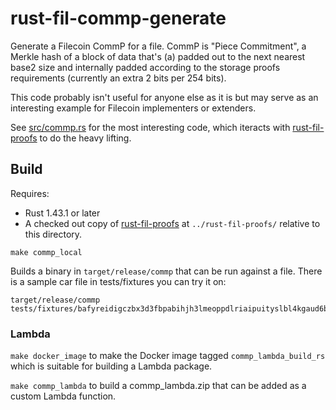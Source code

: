 # rust-fil-commp-generate

Generate a Filecoin CommP for a file. CommP is "Piece Commitment", a Merkle hash of a block of data that's (a) padded out to the next nearest base2 size and internally padded according to the storage proofs requirements (currently an extra 2 bits per 254 bits).

This code probably isn't useful for anyone else as it is but may serve as an interesting example for Filecoin implementers or extenders.

See [src/commp.rs](src/commp.rs) for the most interesting code, which iteracts with [rust-fil-proofs](https://github.com/filecoin-project/rust-fil-proofs) to do the heavy lifting.

## Build

Requires:

* Rust 1.43.1 or later
* A checked out copy of [rust-fil-proofs](https://github.com/filecoin-project/rust-fil-proofs) at `../rust-fil-proofs/` relative to this directory.

`make commp_local`

Builds a binary in `target/release/commp` that can be run against a file. There is a sample car file in tests/fixtures you can try it on:

```shell
target/release/commp tests/fixtures/bafyreidigczbx3d3fbpabihjh3lmeoppdlriaipuityslbl4kgaud6bkci.car
```

### Lambda

`make docker_image` to make the Docker image tagged `commp_lambda_build_rs` which is suitable for building a Lambda package.

`make commp_lambda` to build a commp_lambda.zip that can be added as a custom Lambda function.
